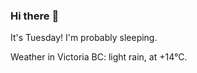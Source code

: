 ### Hi there :wave:

It's Tuesday! I'm probably sleeping.

Weather in Victoria BC: light rain, at +14°C.
